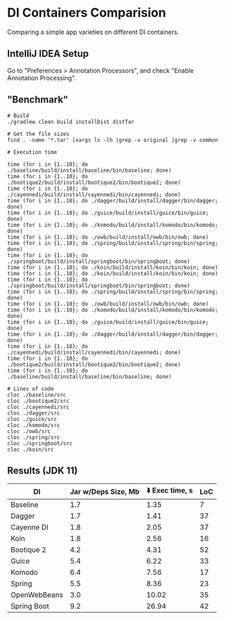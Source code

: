 # DI Containers Comparision

Comparing a simple app varieties on different DI containers.

## IntelliJ IDEA Setup

Go to "Preferences > Annotation Processors", and check "Enable Annotation
Processing".

## "Benchmark"

```
# Build
./gradlew clean build installDist distTar
```

```
# Get the file sizes
find . -name '*.tar' |xargs ls -lh |grep -v original |grep -v common
```

```
# Execution time

time (for i in {1..10}; do ./baseline/build/install/baseline/bin/baseline; done)
time (for i in {1..10}; do ./bootique2/build/install/bootique2/bin/bootique2; done)
time (for i in {1..10}; do ./cayennedi/build/install/cayennedi/bin/cayennedi; done)
time (for i in {1..10}; do ./dagger/build/install/dagger/bin/dagger; done)
time (for i in {1..10}; do ./guice/build/install/guice/bin/guice; done)
time (for i in {1..10}; do ./komodo/build/install/komodo/bin/komodo; done)
time (for i in {1..10}; do ./owb/build/install/owb/bin/owb; done)
time (for i in {1..10}; do ./spring/build/install/spring/bin/spring; done)
time (for i in {1..10}; do ./springboot/build/install/springboot/bin/springboot; done)
time (for i in {1..10}; do ./koin/build/install/koin/bin/koin; done)
time (for i in {1..10}; do ./koin/build/install/koin/bin/koin; done)
time (for i in {1..10}; do ./springboot/build/install/springboot/bin/springboot; done)
time (for i in {1..10}; do ./spring/build/install/spring/bin/spring; done)
time (for i in {1..10}; do ./owb/build/install/owb/bin/owb; done)
time (for i in {1..10}; do ./komodo/build/install/komodo/bin/komodo; done)
time (for i in {1..10}; do ./guice/build/install/guice/bin/guice; done)
time (for i in {1..10}; do ./dagger/build/install/dagger/bin/dagger; done)
time (for i in {1..10}; do ./cayennedi/build/install/cayennedi/bin/cayennedi; done)
time (for i in {1..10}; do ./bootique2/build/install/bootique2/bin/bootique2; done)
time (for i in {1..10}; do ./baseline/build/install/baseline/bin/baseline; done)
```

```
# Lines of code
cloc ./baseline/src
cloc ./bootique2/src
cloc ./cayennedi/src
cloc ./dagger/src
cloc ./guice/src
cloc ./komodo/src
cloc ./owb/src
cloc ./spring/src
cloc ./springboot/src
cloc ./koin/src
```

## Results (JDK 11)

|DI|Jar w/Deps Size, Mb|:arrow_down: Exec time, s|LoC|
|----|----|----|----|
|Baseline|1.7|1.35|7|
|Dagger|1.7|1.41|37|
|Cayenne DI|1.8|2.05|37|
|Koin|1.8|2.56|16|
|Bootique 2|4.2|4.31|52|
|Guice|5.4|6.22|33|
|Komodo|6.4|7.56|17|
|Spring|5.5|8.36|23|
|OpenWebBeans|3.0|10.02|35|
|Spring Boot|9.2|26.94|42|

